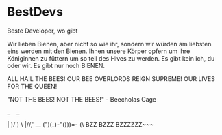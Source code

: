 # BestDevs
Beste Developer, wo gibt

Wir lieben Bienen, aber nicht so wie ihr, sondern wir würden am liebsten eins werden mit den Bienen.
Ihnen unsere Körper opfern um ihre Königinnen zu füttern um so teil des Hives zu werden.
Es gibt kein ich, du oder wir. Es gibt nur noch BIENEN.

ALL HAIL THE BEES!
OUR BEE OVERLORDS REIGN SUPREME!
OUR LIVES FOR THE QUEEN!


"NOT THE BEES! NOT THE BEES!" - Beecholas Cage

    _  _
   | )/ )
\\ |//,' __
(")(_)-"()))=-
   (\\         BZZ BZZZ BZZZZZZ~~~
